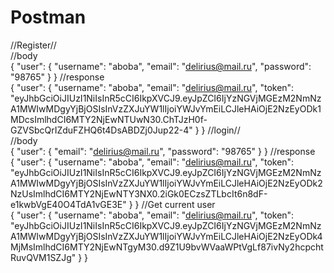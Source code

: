 <h1>Postman</h1>

//Register//<br>
//body<br>
{
  "user": {
    "username": "aboba",
    "email": "delirius@mail.ru",
    "password": "98765"
  }
}
//response<br>
{
    "user": {
        "username": "aboba",
        "email": "delirius@mail.ru",
        "token": "eyJhbGciOiJIUzI1NiIsInR5cCI6IkpXVCJ9.eyJpZCI6IjYzNGVjMGEzM2NmNzA1MWIwMDgyYjBjOSIsInVzZXJuYW1lIjoiYWJvYmEiLCJleHAiOjE2NzEyODk1MDcsImlhdCI6MTY2NjEwNTUwN30.ChTJzH0f-GZVSbcQrIZduFZHQ6t4DsABDZj0Jup22-4"
    }
}
//login//<br>
//body<br>
{
  "user": {
    "email": "delirius@mail.ru",
    "password": "98765"
  }
}
//response<br>
{
    "user": {
        "username": "aboba",
        "email": "delirius@mail.ru",
        "token": "eyJhbGciOiJIUzI1NiIsInR5cCI6IkpXVCJ9.eyJpZCI6IjYzNGVjMGEzM2NmNzA1MWIwMDgyYjBjOSIsInVzZXJuYW1lIjoiYWJvYmEiLCJleHAiOjE2NzEyODk2NzUsImlhdCI6MTY2NjEwNTY3NX0.2iGk0ECzsZTLbcIt6n8dF-e1kwbVgE40O4TdA1vGE3E"
    }
}
//Get current user<br>
{
    "user": {
        "username": "aboba",
        "email": "delirius@mail.ru",
        "token": "eyJhbGciOiJIUzI1NiIsInR5cCI6IkpXVCJ9.eyJpZCI6IjYzNGVjMGEzM2NmNzA1MWIwMDgyYjBjOSIsInVzZXJuYW1lIjoiYWJvYmEiLCJleHAiOjE2NzEyODk4MjMsImlhdCI6MTY2NjEwNTgyM30.d9Z1U9bvWVaaWPtVgLf87ivNy2hcpchtRuvQVM1SZJg"
    }
}
